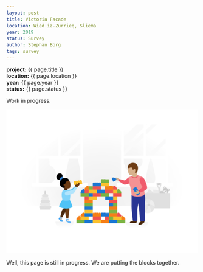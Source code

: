 ```yaml
---
layout: post
title: Victoria Facade
location: Wied iz-Zurrieq, Sliema
year: 2019
status: Survey
author: Stephan Borg
tags: survey
---
```


**project:** {{ page.title }}<br>
**location:** {{ page.location }}<br>
**year:** {{ page.year }}<br>
**status:** {{ page.status }}<br>

<div class="alert alert-warning" role="alert">
  Work in progress.
</div>

![coming-soon](/assets/img/coming-soon.png)

<span class="text-danger">Well, this page is still in progress. We are putting the blocks together.</span>

<!--
[image of plans]

[image of section]

[image of elevation]-->